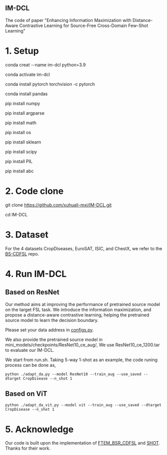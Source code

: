 ## IM-DCL
The code of paper "Enhancing Information Maximization with Distance-Aware Contrastive Learning for Source-Free Cross-Domain Few-Shot Learning"

# 1. Setup
conda creat --name im-dcl python=3.9

conda activate im-dcl

conda install pytorch torchvision -c pytorch

conda install pandas

pip install numpy

pip install argparse

pip install math

pip install os

pip install sklearn

pip install scipy

pip install PIL

pip install abc


# 2. Code clone
git clone https://github.com/xuhuali-mxj/IM-DCL.git

cd IM-DCL

# 3. Dataset
For the 4 datasets CropDiseases, EuroSAT, ISIC, and ChestX, we refer to the [BS-CDFSL](https://github.com/IBM/cdfsl-benchmark) repo.

# 4. Run IM-DCL

## Based on ResNet

Our method aims at improving the performance of pretrained source model on the target FSL task. We introduce the information maximization, and propose a distance-aware contrastive learning, helping the pretrained source model to learn the decision boundary.

Please set your data address in [configs.py](configs.py).

We also provide the pretrained source model in mini_models/checkpoints/ResNet10_ce_aug/, We use ResNet10_ce_1200.tar to evaluate our IM-DCL.

We start from run.sh. Taking 5-way 1-shot as an example, the code runing process can be done as,

```
python ./adapt_da.py --model ResNet10 --train_aug --use_saved --dtarget CropDisease --n_shot 1
```

## Based on ViT

```
python ./adapt_da_vit.py --model vit --train_aug --use_saved --dtarget CropDisease --n_shot 1
```

# 5. Acknowledge
Our code is built upon the implementation of [FTEM_BSR_CDFSL](https://github.com/liubingyuu/FTEM_BSR_CDFSL) and [SHOT](https://github.com/tim-learn/SHOT). Thanks for their work.
